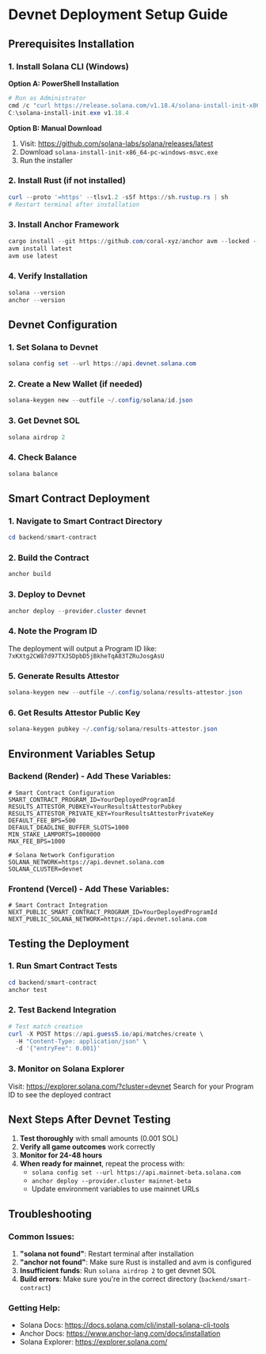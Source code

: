 # Devnet Deployment Setup Guide

## Prerequisites Installation

### 1. Install Solana CLI (Windows)

**Option A: PowerShell Installation**
```powershell
# Run as Administrator
cmd /c "curl https://release.solana.com/v1.18.4/solana-install-init-x86_64-pc-windows-msvc.exe --output C:\solana-install-init.exe --silent --show-error"
C:\solana-install-init.exe v1.18.4
```

**Option B: Manual Download**
1. Visit: https://github.com/solana-labs/solana/releases/latest
2. Download `solana-install-init-x86_64-pc-windows-msvc.exe`
3. Run the installer

### 2. Install Rust (if not installed)
```powershell
curl --proto '=https' --tlsv1.2 -sSf https://sh.rustup.rs | sh
# Restart terminal after installation
```

### 3. Install Anchor Framework
```powershell
cargo install --git https://github.com/coral-xyz/anchor avm --locked --force
avm install latest
avm use latest
```

### 4. Verify Installation
```powershell
solana --version
anchor --version
```

## Devnet Configuration

### 1. Set Solana to Devnet
```powershell
solana config set --url https://api.devnet.solana.com
```

### 2. Create a New Wallet (if needed)
```powershell
solana-keygen new --outfile ~/.config/solana/id.json
```

### 3. Get Devnet SOL
```powershell
solana airdrop 2
```

### 4. Check Balance
```powershell
solana balance
```

## Smart Contract Deployment

### 1. Navigate to Smart Contract Directory
```powershell
cd backend/smart-contract
```

### 2. Build the Contract
```powershell
anchor build
```

### 3. Deploy to Devnet
```powershell
anchor deploy --provider.cluster devnet
```

### 4. Note the Program ID
The deployment will output a Program ID like: `7xKXtg2CW87d97TXJSDpbD5jBkheTqA83TZRuJosgAsU`

### 5. Generate Results Attestor
```powershell
solana-keygen new --outfile ~/.config/solana/results-attestor.json
```

### 6. Get Results Attestor Public Key
```powershell
solana-keygen pubkey ~/.config/solana/results-attestor.json
```

## Environment Variables Setup

### Backend (Render) - Add These Variables:
```env
# Smart Contract Configuration
SMART_CONTRACT_PROGRAM_ID=YourDeployedProgramId
RESULTS_ATTESTOR_PUBKEY=YourResultsAttestorPubkey
RESULTS_ATTESTOR_PRIVATE_KEY=YourResultsAttestorPrivateKey
DEFAULT_FEE_BPS=500
DEFAULT_DEADLINE_BUFFER_SLOTS=1000
MIN_STAKE_LAMPORTS=1000000
MAX_FEE_BPS=1000

# Solana Network Configuration
SOLANA_NETWORK=https://api.devnet.solana.com
SOLANA_CLUSTER=devnet
```

### Frontend (Vercel) - Add These Variables:
```env
# Smart Contract Integration
NEXT_PUBLIC_SMART_CONTRACT_PROGRAM_ID=YourDeployedProgramId
NEXT_PUBLIC_SOLANA_NETWORK=https://api.devnet.solana.com
```

## Testing the Deployment

### 1. Run Smart Contract Tests
```powershell
cd backend/smart-contract
anchor test
```

### 2. Test Backend Integration
```powershell
# Test match creation
curl -X POST https://api.guess5.io/api/matches/create \
  -H "Content-Type: application/json" \
  -d '{"entryFee": 0.001}'
```

### 3. Monitor on Solana Explorer
Visit: https://explorer.solana.com/?cluster=devnet
Search for your Program ID to see the deployed contract

## Next Steps After Devnet Testing

1. **Test thoroughly** with small amounts (0.001 SOL)
2. **Verify all game outcomes** work correctly
3. **Monitor for 24-48 hours**
4. **When ready for mainnet**, repeat the process with:
   - `solana config set --url https://api.mainnet-beta.solana.com`
   - `anchor deploy --provider.cluster mainnet-beta`
   - Update environment variables to use mainnet URLs

## Troubleshooting

### Common Issues:
1. **"solana not found"**: Restart terminal after installation
2. **"anchor not found"**: Make sure Rust is installed and avm is configured
3. **Insufficient funds**: Run `solana airdrop 2` to get devnet SOL
4. **Build errors**: Make sure you're in the correct directory (`backend/smart-contract`)

### Getting Help:
- Solana Docs: https://docs.solana.com/cli/install-solana-cli-tools
- Anchor Docs: https://www.anchor-lang.com/docs/installation
- Solana Explorer: https://explorer.solana.com/










